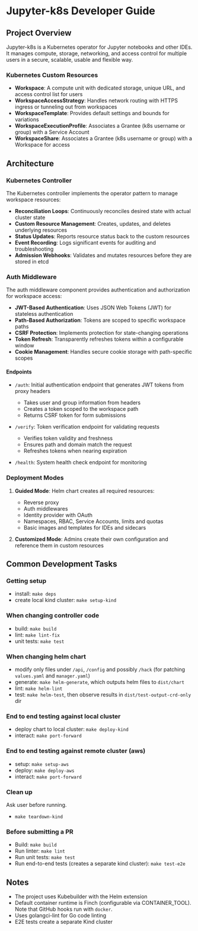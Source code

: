 # Jupyter-k8s Developer Guide

## Project Overview

Jupyter-k8s is a Kubernetes operator for Jupyter notebooks and other IDEs. It manages compute, storage, networking, and access control for multiple users in a secure, scalable, usable and flexible way.

### Kubernetes Custom Resources

- **Workspace**: A compute unit with dedicated storage, unique URL, and access control list for users
- **WorkspaceAccessStrategy**: Handles network routing with HTTPS ingress or tunneling out from workspaces
- **WorkspaceTemplate**: Provides default settings and bounds for variations
- **WorkspaceExecutionProfile**: Associates a Grantee (k8s username or group) with a Service Account
- **WorkspaceShare**: Associates a Grantee (k8s username or group) with a Workspace for access

## Architecture

### Kubernetes Controller

The Kubernetes controller implements the operator pattern to manage workspace resources:
- **Reconciliation Loops**: Continuously reconciles desired state with actual cluster state
- **Custom Resource Management**: Creates, updates, and deletes underlying resources
- **Status Updates**: Reports resource status back to the custom resources
- **Event Recording**: Logs significant events for auditing and troubleshooting
- **Admission Webhooks**: Validates and mutates resources before they are stored in etcd

### Auth Middleware
The auth middleware component provides authentication and authorization for workspace access:

- **JWT-Based Authentication**: Uses JSON Web Tokens (JWT) for stateless authentication
- **Path-Based Authorization**: Tokens are scoped to specific workspace paths
- **CSRF Protection**: Implements protection for state-changing operations
- **Token Refresh**: Transparently refreshes tokens within a configurable window
- **Cookie Management**: Handles secure cookie storage with path-specific scopes

#### Endpoints

- `/auth`: Initial authentication endpoint that generates JWT tokens from proxy headers
  - Takes user and group information from headers
  - Creates a token scoped to the workspace path
  - Returns CSRF token for form submissions

- `/verify`: Token verification endpoint for validating requests
  - Verifies token validity and freshness
  - Ensures path and domain match the request
  - Refreshes tokens when nearing expiration

- `/health`: System health check endpoint for monitoring


### Deployment Modes

1. **Guided Mode**: Helm chart creates all required resources:
   - Reverse proxy
   - Auth middlewares
   - Identity provider with OAuth
   - Namespaces, RBAC, Service Accounts, limits and quotas
   - Basic images and templates for IDEs and sidecars

2. **Customized Mode**: Admins create their own configuration and reference them in custom resources

## Common Development Tasks

### Getting setup
- install: `make deps`
- create local kind cluster: `make setup-kind`

### When changing controller code
- build: `make build`
- lint: `make lint-fix`
- unit tests: `make test`

### When changing helm chart
- modify only files under `/api`, `/config` and possibly `/hack` (for patching `values.yaml` and `manager.yaml`)
- generate: `make helm-generate`, which outputs helm files to `dist/chart`
- lint: `make helm-lint`
- test: `make helm-test`, then observe results in `dist/test-output-crd-only` dir

### End to end testing against local cluster
- deploy chart to local cluster: `make deploy-kind`
- interact: `make port-forward`

### End to end testing against remote cluster (aws)
- setup: `make setup-aws`
- deploy: `make deploy-aws`
- interact: `make port-forward`

### Clean up
Ask user before running.
- `make teardown-kind`

### Before submitting a PR
- Build: `make build`
- Run linter: `make lint`
- Run unit tests: `make test`
- Run end-to-end tests (creates a separate kind cluster): `make test-e2e`

## Notes

- The project uses Kubebuilder with the Helm extension
- Default container runtime is Finch (configurable via CONTAINER_TOOL). Note that GitHub hooks run with `docker`.
- Uses golangci-lint for Go code linting
- E2E tests create a separate Kind cluster